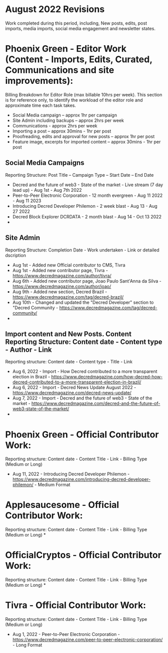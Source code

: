 # August 2022 Revisions
Work completed during this period, including, New posts, edits, post imports, media imports, social media engagement and newsletter states.


# Phoenix Green - Editor Work (Content - Imports, Edits, Curated, Communications and site improvements):

Billing Breakdown for Editor Role (max billable 10hrs per week).
This section is for reference only, to identify the workload of the editor role and approximate time each task takes.
* Social Media campaign – approx 1hr per campaign
* Site Admin including backups – approx 2hrs per week
* Communications - approx 2hrs per week
* Importing a post – approx 30mins - 1hr per post
* Proofreading, edits and approval for new posts – approx 1hr per post
* Feature image, excerpts for imported content – approx 30mins - 1hr per post 

## Social Media Campaigns 
Reporting Structure: Post Title – Campaign Type – Start Date – End Date
* Decred and the future of web3 - State of the market - Live stream (7 day lead up) - Aug 1st - Aug 7th 2022
* Peer-to-Peer Electronic Corporation - 12 month evergreen - Aug 11 2022 - Aug 11 2023
* Introducing Decred Developer Philemon - 2 week blast - Aug 13 - Aug 27 2022
* Decred Block Explorer DCRDATA - 2 month blast - Aug 14 - Oct 13 2022
* 

## Site Admin
Reporting Structure: Completion Date - Work undertaken - Link or detailed dscription
* Aug 1st - Added new Official contributor to CMS, Tivra
* Aug 1st - Added new contributor page, Tivra - https://www.decredmagazine.com/author/tivra/
* Aug 6th - Added new contributor page, Joao Paulo Sant'Anna da Silva - https://www.decredmagazine.com/author/joao/
* Aug 9th - Added new section, Decred Brazil - https://www.decredmagazine.com/tag/decred-brazil/
* Aug 10th - Changed and updated the "Decred Developer" section to "Decred Community - https://www.decredmagazine.com/tag/decred-community/
* 

## Import content and New Posts. Content Reporting Structure: Content date - Content type - Author - Link
Reporting structure: Content date - Content type - Title - Link
* Aug 6, 2022 - Import - How Decred contributed to a more transparent election in Brazil - https://www.decredmagazine.com/how-decred-how-decred-contributed-to-a-more-transparent-election-in-brazil/
* Aug 6, 2022 - Import - Decred News Update August 2022 - https://www.decredmagazine.com/decred-news-update/
* Aug 7, 2022 - Import - Decred and the future of web3 - State of the market - https://www.decredmagazine.com/decred-and-the-future-of-web3-state-of-the-market/
* 


# Phoenix Green - Official Contributor Work:
Reporting structure: Content date - Content Title - Link - Billing Type (Medium or Long)
* Aug 11, 2022 - Introducing Decred Developer Philemon - https://www.decredmagazine.com/introducing-decred-developer-philemon/ - Medium Format

# Applesaucesome - Official Contributor Work:
Reporting structure: Content date - Content Title - Link - Billing Type (Medium or Long)
* 

# OfficialCryptos - Official Contributor Work:
Reporting structure: Content date - Content Title - Link - Billing Type (Medium or Long)
* 

# Tivra - Official Contributor Work:
Reporting structure: Content date - Content Title - Link - Billing Type (Medium or Long)
* Aug 1, 2022 - Peer-to-Peer Electronic Corporation - https://www.decredmagazine.com/peer-to-peer-electronic-corporation/ - Long Format
